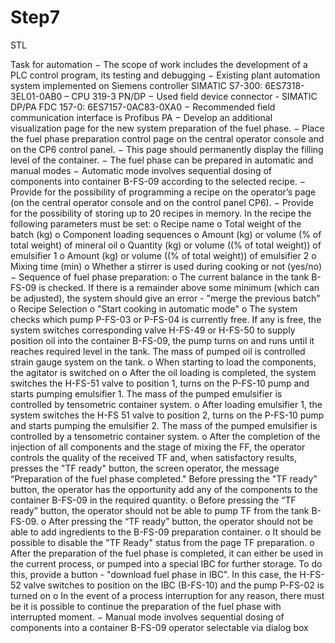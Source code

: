 # Step7
STL

Task for automation
− The scope of work includes the development of a PLC control program, its testing and
debugging
− Existing plant automation system implemented on Siemens controller
SIMATIC S7-300: 6ES7318-3EL01-0AB0 – CPU 319-3 PN/DP
− Used field device connector - SIMATIC DP/PA FDC 157-0:
6ES7157-0AC83-0XA0
− Recommended field communication interface is Profibus PA
− Develop an additional visualization page for the new system
preparation of the fuel phase.
− Place the fuel phase preparation control page on the central
operator console and on the CP6 control panel.
− This page should permanently display the filling level of the container.
− The fuel phase can be prepared in automatic and manual modes
− Automatic mode involves sequential dosing of components
into container B-FS-09 according to the selected recipe.
− Provide for the possibility of programming a recipe on the operator’s page (on
the central operator console and on the control panel CP6).
− Provide for the possibility of storing up to 20 recipes in memory. In the recipe
the following parameters must be set:
o Recipe name
o Total weight of the batch (kg)
o Component loading sequences
o Amount (kg) or volume (% of total weight) of mineral oil
o Quantity (kg) or volume ((% of total weight)) of emulsifier 1
o Amount (kg) or volume ((% of total weight)) of emulsifier 2
o Mixing time (min)
o Whether a stirrer is used during cooking or not (yes/no)
− Sequence of fuel phase preparation:
o The current balance in the tank B-FS-09 is checked. If there is a remainder
above some minimum (which can be adjusted), the system should
give an error - "merge the previous batch"
o Recipe Selection
o "Start cooking in automatic mode"
o The system checks which pump P-FS-03 or P-FS-04 is currently free. If any is free, the system switches 
corresponding valve H-FS-49 or H-FS-50 to supply position 
oil into the container B-FS-09, the pump turns on and runs until it reaches
required level in the tank. The mass of pumped oil is controlled
strain gauge system on the tank.
o When starting to load the components, the agitator is switched on
o After the oil loading is completed, the system switches the H-FS-51 valve to
position 1, turns on the P-FS-10 pump and starts pumping emulsifier 1.
The mass of the pumped emulsifier is controlled by tensometric
container system.
o After loading emulsifier 1, the system switches the H-FS 51 valve to position 2, turns on the P-FS-10 pump and starts pumping the emulsifier
2. The mass of the pumped emulsifier is controlled by a tensometric
container system.
o After the completion of the injection of all components and the stage of mixing the FF,
the operator controls the quality of the received TF and, when satisfactory results, presses the "TF ready" button, the screen
operator, the message “Preparation of the fuel phase
completed." Before pressing the "TF ready" button, the operator has the opportunity
add any of the components to the container B-FS-09 in the required
quantity.
o Before pressing the “TF ready” button, the operator should not be able to
pump TF from the tank B-FS-09.
o After pressing the “TF ready” button, the operator should not be able to
add ingredients to the B-FS-09 preparation container.
o It should be possible to disable the "TF Ready" status from the page
TF preparation.
o After the preparation of the fuel phase is completed, it can either be
used in the current process, or pumped into a special IBC for
further storage. To do this, provide a button - "download
fuel phase in IBC". In this case, the H-FS-52 valve switches to
position on the IBC (B-FS-10) and the pump P-FS-02 is turned on
o In the event of a process interruption for any reason, there must be
it is possible to continue the preparation of the fuel phase with
interrupted moment.
− Manual mode involves sequential dosing of components into a container
B-FS-09 operator selectable via dialog box
